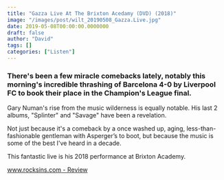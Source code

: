 ```yaml
---
title: "Gazza Live At The Brixton Acedamy (DVD) (2018)"
image: "/images/post/wilt_20190508_Gazza.Live.jpg"
date: 2019-05-08T00:00:00.0000000
draft: false
author: "David"
tags: []
categories: ["Listen"]
---
```

### There's been a few miracle comebacks lately, notably this morning's incredible thrashing of Barcelona 4-0 by Liverpool FC to book their place in the Champion's League final.

 Gary Numan's rise from the music wilderness is equally notable. His last 2 albums, "Splinter" and "Savage" have been a revelation. 

 Not just because it's a comeback by a once washed up, aging, less-than-fashionable gentleman with Asperger’s to boot, but because the music is some of the best I've heard in a decade.

 This fantastic live is his 2018 performance at Brixton Academy.

 [www.rocksins.com - Review](https://www.rocksins.com/reviews/gary-numan-savage-live-at-brixton/)